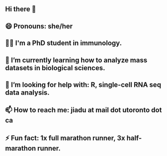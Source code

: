 ## Hi there 👋

## 😄 Pronouns: she/her
## 🙋‍♀️ I'm a PhD student in immunology.
## 🌱 I’m currently learning how to analyze mass datasets in biological sciences.
## 🤔 I’m looking for help with: R, single-cell RNA seq data analysis.
## 📫 How to reach me: jiadu at mail dot utoronto dot ca
## ⚡ Fun fact: 1x full marathon runner, 3x half-marathon runner.
